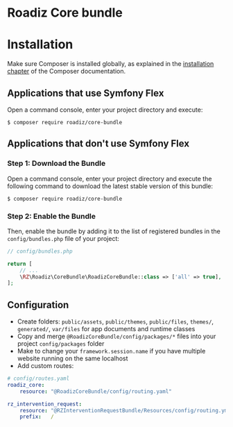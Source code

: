 # Roadiz Core bundle

Installation
============

Make sure Composer is installed globally, as explained in the
[installation chapter](https://getcomposer.org/doc/00-intro.md)
of the Composer documentation.

Applications that use Symfony Flex
----------------------------------

Open a command console, enter your project directory and execute:

```console
$ composer require roadiz/core-bundle
```

Applications that don't use Symfony Flex
----------------------------------------

### Step 1: Download the Bundle

Open a command console, enter your project directory and execute the
following command to download the latest stable version of this bundle:

```console
$ composer require roadiz/core-bundle
```

### Step 2: Enable the Bundle

Then, enable the bundle by adding it to the list of registered bundles
in the `config/bundles.php` file of your project:

```php
// config/bundles.php

return [
    // ...
    \RZ\Roadiz\CoreBundle\RoadizCoreBundle::class => ['all' => true],
];
```

## Configuration

- Create folders: `public/assets`, `public/themes`, `public/files`, `themes/`, `generated/`, `var/files` for app documents and runtime classes
- Copy and merge `@RoadizCoreBundle/config/packages/*` files into your project `config/packages` folder
- Make to change your `framework.session.name` if you have multiple website running on the same localhost
- Add custom routes:
```yaml
# config/routes.yaml
roadiz_core:
    resource: "@RoadizCoreBundle/config/routing.yaml"

rz_intervention_request:
    resource: "@RZInterventionRequestBundle/Resources/config/routing.yml"
    prefix:   /
```
